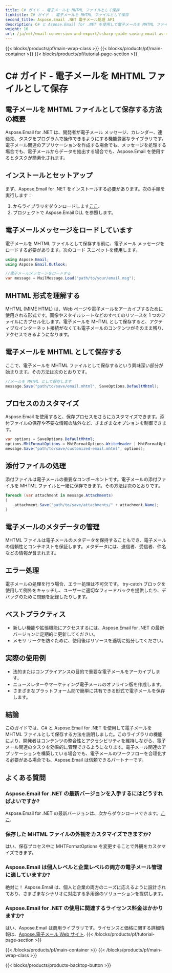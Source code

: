 ```yaml
---
title: C# ガイド - 電子メールを MHTML ファイルとして保存
linktitle: C# ガイド - 電子メールを MHTML ファイルとして保存
second_title: Aspose.Email .NET 電子メール処理 API
description: C# と Aspose.Email for .NET を使用して電子メールを MHTML ファイルとして保存する方法を学びます。コード例と FAQ を含むステップバイステップのガイド。
weight: 16
url: /ja/net/email-conversion-and-export/csharp-guide-saving-email-as-mhtml-file/
---
```


{{< blocks/products/pf/main-wrap-class >}}
{{< blocks/products/pf/main-container >}}
{{< blocks/products/pf/tutorial-page-section >}}

# C# ガイド - 電子メールを MHTML ファイルとして保存


## 電子メールを MHTML ファイルとして保存する方法の概要

Aspose.Email for .NET は、開発者が電子メール メッセージ、カレンダー、連絡先、タスクをプログラムで操作できるようにする機能豊富なライブラリです。電子メール関連のアプリケーションを作成する場合でも、メッセージを処理する場合でも、電子メールからデータを抽出する場合でも、Aspose.Email を使用するとタスクが簡素化されます。

## インストールとセットアップ

まず、Aspose.Email for .NET をインストールする必要があります。次の手順を実行します：

1. からライブラリをダウンロードします[ここ](https://releases.aspose.com/email/net).
2. プロジェクトで Aspose.Email DLL を参照します。

## 電子メールメッセージをロードしています

電子メールを MHTML ファイルとして保存する前に、電子メール メッセージをロードする必要があります。次のコード スニペットを使用します。

```csharp
using Aspose.Email;
using Aspose.Email.Outlook;

//電子メールメッセージをロードする
var message = MailMessage.Load("path/to/your/email.msg");
```

## MHTML 形式を理解する

MHTML (MIME HTML) は、Web ページや電子メールをアーカイブするために使用される形式です。画像やスタイルシートなどのすべてのリソースを 1 つのファイルにカプセル化します。電子メールを MHTML として保存すると、アクティブなインターネット接続がなくても電子メールのコンテンツがそのまま残り、アクセスできるようになります。

## 電子メールを MHTML として保存する

ここで、電子メールを MHTML ファイルとして保存するという興味深い部分が始まります。その方法は次のとおりです。

```csharp
//メールを MHTML として保存します
message.Save("path/to/save/email.mhtml", SaveOptions.DefaultMhtml);
```

## プロセスのカスタマイズ

Aspose.Email を使用すると、保存プロセスをさらにカスタマイズできます。添付ファイルの保存や不要な情報の除外など、さまざまなオプションを制御できます。

```csharp
var options = SaveOptions.DefaultMhtml;
options.MhtFormatOptions = MhtFormatOptions.WriteHeader | MhtFormatOptions.HideExtraPrintHeader;
message.Save("path/to/save/customized-email.mhtml", options);
```

## 添付ファイルの処理

添付ファイルは電子メールの重要なコンポーネントです。電子メールの添付ファイルを MHTML ファイルと一緒に保存できます。その方法は次のとおりです。

```csharp
foreach (var attachment in message.Attachments)
{
    attachment.Save("path/to/save/attachments/" + attachment.Name);
}
```

## 電子メールのメタデータの管理

MHTML ファイルは電子メールのメタデータを保持することもでき、電子メールの信頼性とコンテキストを保証します。メタデータには、送信者、受信者、件名などの情報が含まれます。

## エラー処理

電子メールの処理を行う場合、エラー処理は不可欠です。 try-catch ブロックを使用して例外をキャッチし、ユーザーに適切なフィードバックを提供したり、デバッグのために問題を記録したりします。

## ベストプラクティス

- 新しい機能や拡張機能にアクセスするには、Aspose.Email for .NET の最新バージョンに定期的に更新してください。
- メモリ リークを防ぐために、使用後はリソースを適切に処分してください。

## 実際の使用例

- 法的またはコンプライアンスの目的で重要な電子メールをアーカイブします。
- ニュースレターやマーケティング電子メールのオフライン版を作成します。
- さまざまなプラットフォーム間で簡単に共有できる形式で電子メールを保存します。

## 結論

このガイドでは、C# と Aspose.Email for .NET を使用して電子メールを MHTML ファイルとして保存する方法を説明しました。このライブラリの機能により、開発者はコンテンツの整合性とアクセシビリティを維持しながら、電子メール関連のタスクを効率的に管理できるようになります。電子メール関連のアプリケーションを構築している場合でも、電子メールのワークフローを合理化する必要がある場合でも、Aspose.Email は信頼できるパートナーです。

## よくある質問

### Aspose.Email for .NET の最新バージョンを入手するにはどうすればよいですか?

 Aspose.Email for .NET の最新バージョンは、次からダウンロードできます。[ここ](https://releases.aspose.com/email/net).

### 保存した MHTML ファイルの外観をカスタマイズできますか?

はい、保存プロセス中に MHTFormatOptions を変更することで外観をカスタマイズできます。

### Aspose.Email は個人レベルと企業レベルの両方の電子メール管理に適していますか?

絶対に！ Aspose.Email は、個人と企業の両方のニーズに応えるように設計されており、さまざまなシナリオに対応する多用途のソリューションを提供します。

### Aspose.Email for .NET の使用に関連するライセンス料金はかかりますか?

はい、Aspose.Email は商用ライブラリです。ライセンスと価格に関する詳細情報は、[Aspose.電子メール Web サイト](https://www.aspose.com/purchase/default.aspx).
{{< /blocks/products/pf/tutorial-page-section >}}

{{< /blocks/products/pf/main-container >}}
{{< /blocks/products/pf/main-wrap-class >}}

{{< blocks/products/products-backtop-button >}}

